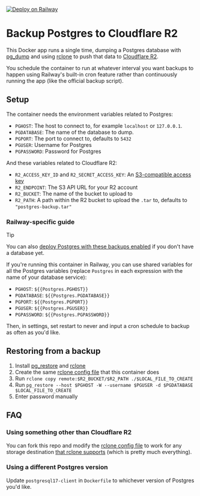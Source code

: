 [![Deploy on Railway](https://railway.com/button.svg)](https://railway.com/deploy/aujTA1?referralCode=xsbY2R)

# Backup Postgres to Cloudflare R2

This Docker app runs a single time, dumping a Postgres database with [pg_dump] and using [rclone] to push that data to [Cloudflare R2](https://developers.cloudflare.com/r2/).

You schedule the container to run at whatever interval you want backups to happen using Railway's built-in cron feature 
rather than continuously running the app (like the official backup script).

## Setup

The container needs the environment variables related to Postgres:

- `PGHOST`: The host to connect to, for example `localhost` or `127.0.0.1`.
- `PGDATABASE`: The name of the database to dump.
- `PGPORT`: The port to connect to, defaults to `5432`
- `PGUSER`: Username for Postgres
- `PGPASSWORD`: Password for Postgres

And these variables related to Cloudflare R2:

- `R2_ACCESS_KEY_ID` and `R2_SECRET_ACCESS_KEY`: An [S3-compatible access key](https://developers.cloudflare.com/r2/api/s3/tokens/)
- `R2_ENDPOINT`: The S3 API URL for your R2 account
- `R2_BUCKET`: The name of the bucket to upload to
- `R2_PATH`: A path within the R2 bucket to upload the `.tar` to, defaults to `"postgres-backup.tar"`

### Railway-specific guide

> [!TIP]
> You can also [deploy Postgres with these backups enabled](https://railway.app/template/xNTYS8?referralCode=xsbY2R) if you don't have a database yet.

If you're running this container in Railway, you can use shared variables for all the Postgres variables (replace `Postgres` in each expression with the name of your database service):

- `PGHOST`: `${{Postgres.PGHOST}}`
- `PGDATABASE`: `${{Postgres.PGDATABASE}}`
- `PGPORT`: `${{Postgres.PGPORT}}`
- `PGUSER`: `${{Postgres.PGUSER}}`
- `PGPASSWORD`: `${{Postgres.PGPASSWORD}}`

Then, in settings, set restart to never and input a cron schedule to backup as often as you'd like.

## Restoring from a backup

1. Install [pg_restore] and [rclone]
2. Create the same [rclone config file] that this container does
3. Run `rclone copy remote:$R2_BUCKET/$R2_PATH ./$LOCAL_FILE_TO_CREATE`
4. Run `pg_restore --host $PGHOST -W --username $PGUSER -d $PGDATABASE $LOCAL_FILE_TO_CREATE`
5. Enter password manually

## FAQ

### Using something other than Cloudflare R2

You can fork this repo and modify the [rclone config file] to work for any storage destination [that rclone supports](https://rclone.org/#providers) (which is pretty much everything).

### Using a different Postgres version

Update `postgresql17-client` in `Dockerfile` to whichever version of Postgres you'd like.

[pg_dump]: https://www.postgresql.org/docs/current/app-pgdump.html
[pg_restore]: https://www.postgresql.org/docs/current/app-pgrestore.html
[rclone]: https://rclone.org
[rclone config file]: https://github.com/dbanty/rclone-postgres-backup/blob/main/entrypoint.sh#L8
